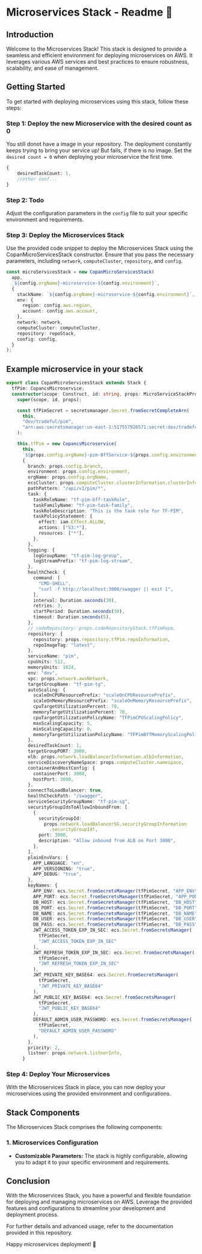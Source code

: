 # Microservices Stack - Readme 🚀

## Introduction

Welcome to the Microservices Stack! This stack is designed to provide a seamless and efficient environment for deploying microservices on AWS. It leverages various AWS services and best practices to ensure robustness, scalability, and ease of management.

## Getting Started

To get started with deploying microservices using this stack, follow these steps:

### Step 1: Deploy the new Microservice with the desired count as 0

You still donot have a image in your repository.
The deployment constantly keeps trying to bring your service up! But fails, if there is no image.
Set the `desired count = 0` when deploying your microservice the first time.

```typescript
{
    desiredTaskCount: 1,
    //other conf...
}
```

### Step 2: Todo

Adjust the configuration parameters in the `config` file to suit your specific environment and requirements.

### Step 3: Deploy the Microservices Stack

Use the provided code snippet to deploy the Microservices Stack using the CopanMicroServicesStack constructor. Ensure that you pass the necessary parameters, including `network`, `computeCluster`, `repository`, and `config`.

```typescript (One time setup)
const microServicesStack = new CopanMicroServicesStack(
  app,
  `${config.orgName}-microservice-${config.environment}`,
  {
    stackName: `${config.orgName}-microservice-${config.environment}`,
    env: {
      region: config.aws.region,
      account: config.aws.account,
    },
    network: network,
    computeCluster: computeCluster,
    repository: repoStack,
    config: config,
  }
);
```


## Example microservice in your stack

``` typescript
export class CopanMicroServicesStack extends Stack {
  tfPim: CopancsMicroservice;
  constructor(scope: Construct, id: string, props: MicroServiceStackProps) {
    super(scope, id, props);

    const tfPimSecret = secretsmanager.Secret.fromSecretCompleteArn(
      this,
      "dev/tradeful/pim",
      "arn:aws:secretsmanager:us-east-1:517557926571:secret:dev/tradeful/pim-CiOB3f"
    );

    this.tfPim = new CopancsMicroservice(
      this,
      `${props.config.orgName}-pim-BffService-${props.config.environment}`,
      {
        branch: props.config.branch,
        environment: props.config.environment,
        orgName: props.config.orgName,
        ecsCluster: props.computeCluster.clusterInformation.clusterInformation,
        pathPattern: "/api/v1/pim/*",
        task: {
          taskRoleName: "tf-pim-bff-taskRole",
          taskFamilyName: "tf-pim-task-family",
          taskRoleDescription: "This is the task role for TF-PIM",
          taskPolicyStatement: {
            effect: iam.Effect.ALLOW,
            actions: ["S3:*"],
            resources: ["*"],
          },
        },
        logging: {
          logGroupName: "tf-pim-log-group",
          logStreamPrefix: "tf-pim-log-stream",
        },
        healthCheck: {
          command: [
            "CMD-SHELL",
            "curl -f http://localhost:3000/swagger || exit 1",
          ],
          interval: Duration.seconds(30),
          retries: 3,
          startPeriod: Duration.seconds(30),
          timeout: Duration.seconds(5),
        },
        // codeRepository: props.codeRepositoryStack.tfPimRepo,
        repository: {
          repository: props.repository.tfPim.repoInformation,
          repoImageTag: "latest",
        },
        serviceName: "pim",
        cpuUnits: 512,
        memoryUnits: 1024,
        env: "dev",
        vpc: props.network.awsNetwork,
        targetGroupName: "tf-pim-tg",
        autoScaling: {
          scaleOnCPUResourcePrefix: "scaleOnCPUResourcePrefix",
          scaleOnMemoryResourcePrefix: "scaleOnMemoryResourcePrefix",
          cpuTargetUtilizationPercent: 70,
          memoryTargetUtilizationPercent: 70,
          cpuTargetUtilizationPolicyName: "TFPimCPUScalingPolicy",
          maxScalingCapacity: 5,
          minScalingCapacity: 0,
          memoryTargetUtilizationPolicyName: "TFPimBffMemoryScalingPolicy",
        },
        desiredTaskCount: 1,
        targetGroupPORT: 3000,
        elb: props.network.loadBalancerInformation.albInformation,
        serviceDiscoveryNameSpace: props.computeCluster.namespace,
        containerAndHostConfig: {
          containerPort: 3000,
          hostPort: 3000,
        },
        connectToLoadBalancer: true,
        healthCheckPath: "/swagger",
        serviceSecurityGroupName: "tf-pim-sg",
        securityGroupIdsToAllowInboundFrom: [
          {
            securityGroupId:
              props.network.loadBalancerSG.securityGroupInformation
                .securityGroupId!,
            port: 3000,
            description: "Allow inbound from ALB on Port 3000",
          },
        ],
        plainEnvVars: {
          APP_LANGUAGE: "en",
          APP_VERSIONING: "true",
          APP_DEBUG: "true",
        },
        keyNames: {
          APP_ENV: ecs.Secret.fromSecretsManager(tfPimSecret, "APP_ENV"),
          APP_PORT: ecs.Secret.fromSecretsManager(tfPimSecret, "APP_PORT"),
          DB_HOST: ecs.Secret.fromSecretsManager(tfPimSecret, "DB_HOST"),
          DB_PORT: ecs.Secret.fromSecretsManager(tfPimSecret, "DB_PORT"),
          DB_NAME: ecs.Secret.fromSecretsManager(tfPimSecret, "DB_NAME"),
          DB_USER: ecs.Secret.fromSecretsManager(tfPimSecret, "DB_USER"),
          DB_PASS: ecs.Secret.fromSecretsManager(tfPimSecret, "DB_PASS"),
          JWT_ACCESS_TOKEN_EXP_IN_SEC: ecs.Secret.fromSecretsManager(
            tfPimSecret,
            "JWT_ACCESS_TOKEN_EXP_IN_SEC"
          ),
          JWT_REFRESH_TOKEN_EXP_IN_SEC: ecs.Secret.fromSecretsManager(
            tfPimSecret,
            "JWT_REFRESH_TOKEN_EXP_IN_SEC"
          ),
          JWT_PRIVATE_KEY_BASE64: ecs.Secret.fromSecretsManager(
            tfPimSecret,
            "JWT_PRIVATE_KEY_BASE64"
          ),
          JWT_PUBLIC_KEY_BASE64: ecs.Secret.fromSecretsManager(
            tfPimSecret,
            "JWT_PUBLIC_KEY_BASE64"
          ),
          DEFAULT_ADMIN_USER_PASSWORD: ecs.Secret.fromSecretsManager(
            tfPimSecret,
            "DEFAULT_ADMIN_USER_PASSWORD"
          ),
        },
        priority: 2,
        listner: props.network.listnerInfo,
      }

```



### Step 4: Deploy Your Microservices

With the Microservices Stack in place, you can now deploy your microservices using the provided environment and configurations.

## Stack Components

The Microservices Stack comprises the following components:

### 1. Microservices Configuration

- **Customizable Parameters:** The stack is highly configurable, allowing you to adapt it to your specific environment and requirements.

## Conclusion

With the Microservices Stack, you have a powerful and flexible foundation for deploying and managing microservices on AWS. Leverage the provided features and configurations to streamline your development and deployment process.

For further details and advanced usage, refer to the documentation provided in this repository.

Happy microservices deployment! 🚀